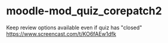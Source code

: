 # moodle-mod_quiz_corepatch2
Keep review options available even if quiz has "closed"  https://www.screencast.com/t/KO6fAEw1dfk
